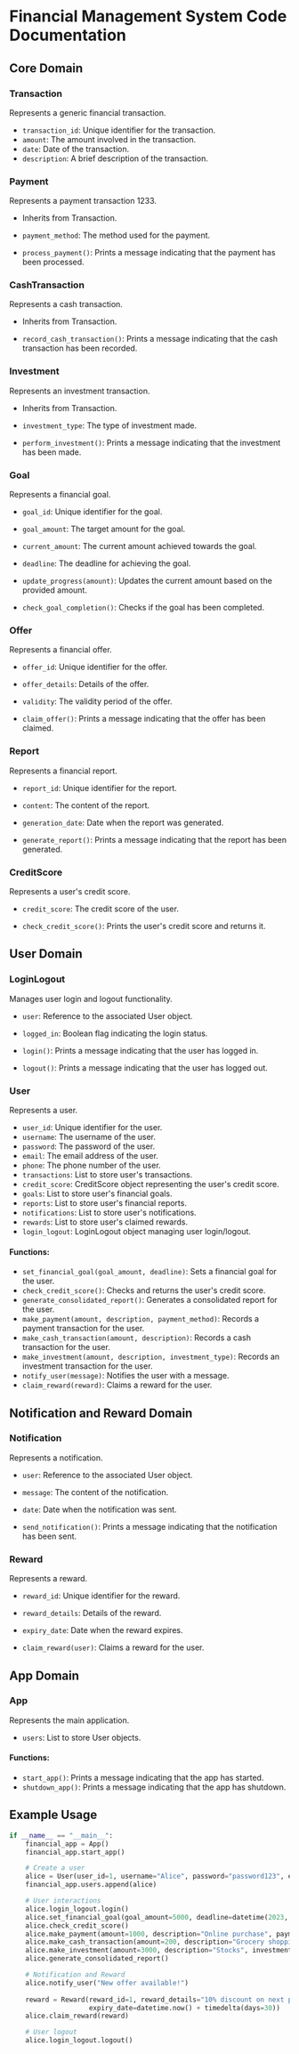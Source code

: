# Financial Management System Code Documentation

## Core Domain

### Transaction
Represents a generic financial transaction.

- `transaction_id`: Unique identifier for the transaction.
- `amount`: The amount involved in the transaction.
- `date`: Date of the transaction.
- `description`: A brief description of the transaction.

### Payment
Represents a payment transaction   1233.

- Inherits from Transaction.
- `payment_method`: The method used for the payment.

- `process_payment()`: Prints a message indicating that the payment has been processed.

### CashTransaction
Represents a cash transaction.

- Inherits from Transaction.

- `record_cash_transaction()`: Prints a message indicating that the cash transaction has been recorded.

### Investment
Represents an investment transaction.

- Inherits from Transaction.
- `investment_type`: The type of investment made.

- `perform_investment()`: Prints a message indicating that the investment has been made.

### Goal
Represents a financial goal.

- `goal_id`: Unique identifier for the goal.
- `goal_amount`: The target amount for the goal.
- `current_amount`: The current amount achieved towards the goal.
- `deadline`: The deadline for achieving the goal.

- `update_progress(amount)`: Updates the current amount based on the provided amount.
- `check_goal_completion()`: Checks if the goal has been completed.

### Offer
Represents a financial offer.

- `offer_id`: Unique identifier for the offer.
- `offer_details`: Details of the offer.
- `validity`: The validity period of the offer.

- `claim_offer()`: Prints a message indicating that the offer has been claimed.

### Report
Represents a financial report.

- `report_id`: Unique identifier for the report.
- `content`: The content of the report.
- `generation_date`: Date when the report was generated.

- `generate_report()`: Prints a message indicating that the report has been generated.

### CreditScore
Represents a user's credit score.

- `credit_score`: The credit score of the user.

- `check_credit_score()`: Prints the user's credit score and returns it.

## User Domain

### LoginLogout
Manages user login and logout functionality.

- `user`: Reference to the associated User object.
- `logged_in`: Boolean flag indicating the login status.

- `login()`: Prints a message indicating that the user has logged in.
- `logout()`: Prints a message indicating that the user has logged out.

### User
Represents a user.

- `user_id`: Unique identifier for the user.
- `username`: The username of the user.
- `password`: The password of the user.
- `email`: The email address of the user.
- `phone`: The phone number of the user.
- `transactions`: List to store user's transactions.
- `credit_score`: CreditScore object representing the user's credit score.
- `goals`: List to store user's financial goals.
- `reports`: List to store user's financial reports.
- `notifications`: List to store user's notifications.
- `rewards`: List to store user's claimed rewards.
- `login_logout`: LoginLogout object managing user login/logout.

#### Functions:

- `set_financial_goal(goal_amount, deadline)`: Sets a financial goal for the user.
- `check_credit_score()`: Checks and returns the user's credit score.
- `generate_consolidated_report()`: Generates a consolidated report for the user.
- `make_payment(amount, description, payment_method)`: Records a payment transaction for the user.
- `make_cash_transaction(amount, description)`: Records a cash transaction for the user.
- `make_investment(amount, description, investment_type)`: Records an investment transaction for the user.
- `notify_user(message)`: Notifies the user with a message.
- `claim_reward(reward)`: Claims a reward for the user.

## Notification and Reward Domain

### Notification
Represents a notification.

- `user`: Reference to the associated User object.
- `message`: The content of the notification.
- `date`: Date when the notification was sent.

- `send_notification()`: Prints a message indicating that the notification has been sent.

### Reward
Represents a reward.

- `reward_id`: Unique identifier for the reward.
- `reward_details`: Details of the reward.
- `expiry_date`: Date when the reward expires.

- `claim_reward(user)`: Claims a reward for the user.

## App Domain

### App
Represents the main application.

- `users`: List to store User objects.

#### Functions:

- `start_app()`: Prints a message indicating that the app has started.
- `shutdown_app()`: Prints a message indicating that the app has shutdown.

## Example Usage

```python
if __name__ == "__main__":
    financial_app = App()
    financial_app.start_app()

    # Create a user
    alice = User(user_id=1, username="Alice", password="password123", email="alice@example.com", phone="1234567890")
    financial_app.users.append(alice)

    # User interactions
    alice.login_logout.login()
    alice.set_financial_goal(goal_amount=5000, deadline=datetime(2023, 12, 31))
    alice.check_credit_score()
    alice.make_payment(amount=1000, description="Online purchase", payment_method="Credit Card")
    alice.make_cash_transaction(amount=200, description="Grocery shopping")
    alice.make_investment(amount=3000, description="Stocks", investment_type="Stock Market")
    alice.generate_consolidated_report()

    # Notification and Reward
    alice.notify_user("New offer available!")
    
    reward = Reward(reward_id=1, reward_details="10% discount on next purchase", 
                    expiry_date=datetime.now() + timedelta(days=30))
    alice.claim_reward(reward)

    # User logout
    alice.login_logout.logout()

